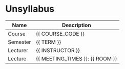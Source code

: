 # Unsyllabus

| Name          | Description                      |
|---------------|----------------------------------|
| Course        | {{ COURSE_CODE }}                |
| Semester      | {{ TERM }}                       |
| Lecturer      | {{ INSTRUCTOR }}                 |
| Lecture       | {{ MEETING_TIMES }}: {{ ROOM }}  |

